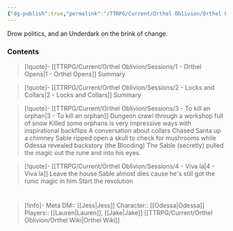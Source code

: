 ```yaml
---
{"dg-publish":true,"permalink":"/TTRPG/Current/Orthel Oblivion/Orthel Oblivion/"}
---
```


Drow politics, and an Underdark on the brink of change.
### Contents

> [!quote]- [[TTRPG/Current/Orthel Oblivion/Sessions/1 - Orthel Opens\|1 - Orthel Opens]]
> Summary

> [!quote]- [[TTRPG/Current/Orthel Oblivion/Sessions/2 - Locks and Collars\|2 - Locks and Collars]]
> Summary

> [!quote]- [[TTRPG/Current/Orthel Oblivion/Sessions/3 - To kill an orphan\|3 - To kill an orphan]]
> Dungeon crawl through a workshop full of snow
> Killed some orphans is very impressive ways with inspirational backflips
> A conversation about collars
> Chased Santa up a chimney
> Sable ripped open a skull to check for mushrooms while Odessa revealed backstory (the Blooding)
> The Sable (secretly) pulled the magic out the rune and into his eyes.

> [!quote]- [[TTRPG/Current/Orthel Oblivion/Sessions/4 - Viva la\|4 - Viva la]]
> Leave the house
> Sable almost dies cause he's still got the runic magic in him
> Start the revolution
# 

> [!info]- Meta
> DM:: [[Jess\|Jess]]
> Character:: [[Odessa\|Odessa]]
> Players:: [[Lauren\|Lauren]], [[Jake\|Jake]]
> [[TTRPG/Current/Orthel Oblivion/Orthel Wiki\|Orthel Wiki]]


